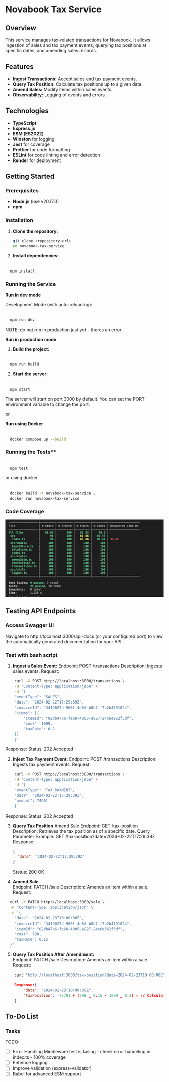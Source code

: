 # Novabook Tax Service

## Overview

This service manages tax-related transactions for Novabook. It allows ingestion of sales and tax payment events, querying tax positions at specific dates, and amending sales records.

## Features

- **Ingest Transactions:** Accept sales and tax payment events.
- **Query Tax Position:** Calculate tax positions up to a given date.
- **Amend Sales:** Modify items within sales events.
- **Observability:** Logging of events and errors.

## Technologies

- **TypeScript**
- **Express.js**
- **ESM (ES2022)**
- **Winston** for logging
- **Jest** for coverage
- **Prettier** for code formatting
- **ESLint** for code linting and error detection
- **Render** for deployment

## Getting Started

### Prerequisites

- **Node.js** (use v20.17.0)
- **npm**

### Installation

1. **Clone the repository:**

   ```bash
   git clone <repository-url>
   cd novabook-tax-service

   ```

2. **Install dependencies:**

```bash

  npm install

```

### Running the Service

**Run in dev mode**

Development Mode (with auto-reloading):

```bash

  npm run dev

```

NOTE: do not run in production just yet - theres an error

**Run in production mode**

1. **Build the project:**

```bash

  npm run build

```

2. **Start the server:**

```bash

  npm start

```

The server will start on port 3000 by default. You can set the PORT environment variable to change the port.

or

**Run using Docker**

```bash

  docker compose up --build

```

### Running the Tests\*\*

```bash

  npm test

```

or using docker

```bash

  docker build -t novabook-tax-service .      
  docker run novabook-tax-service                                                                                                                ✔  22:46:52        

```

### Code Coverage

![Screenshot 1](coverage.png)

## Testing API Endpoints

### Access Swagger UI

Navigate to http://localhost:3000/api-docs (or your configured port) to view the automatically generated documentation for your API.

### Test with bash script

1. **Ingest a Sales Event:**
   Endpoint: POST /transactions
   Description: Ingests sales events.
   Request:

```bash
    curl -X POST http://localhost:3000/transactions \
    -H "Content-Type: application/json" \
    -d '{
    "eventType": "SALES",
    "date": "2024-02-22T17:29:39Z",
    "invoiceId": "3419027d-960f-4e8f-b8b7-f7b2b4791824",
    "items": [{
        "itemId": "02db47b6-fe68-4005-a827-24c6e962f3df",
        "cost": 1099,
        "taxRate": 0.2
    }]
    }'
```

Response:
Status: 202 Accepted

2. **Injest Tax Payment Event:**
   Endpoint: POST /transactions
   Description: Ingests tax payment events.
   Request:

```bash
    curl -X POST http://localhost:3000/transactions \
    -H "Content-Type: application/json" \
    -d '{
    "eventType": "TAX_PAYMENT",
    "date": "2024-02-22T17:29:39Z",
    "amount": 74901
    }'
```

Response:
Status: 202 Accepted

3. **Query Tax Position** Amend Sale
   Endpoint: GET /tax-position
   Description: Retrieves the tax position as of a specific date.
   Query Parameter Example: GET /tax-position?date=2024-02-22T17:29:39Z
   Response:

   ```json
   {
     "date": "2024-02-22T17:29:39Z"
   }
   ```

   Status: 200 OK

4. **Amend Sale**  
   Endpoint: PATCH /sale
   Description: Amends an item within a sale.
   Request:

```bash
  curl -X PATCH http://localhost:3000/sale \
  -H "Content-Type: application/json" \
  -d '{
    "date": "2024-02-23T10:00:00Z",
    "invoiceId": "3419027d-960f-4e8f-b8b7-f7b2b4791824",
    "itemId": "02db47b6-fe68-4005-a827-24c6e962f3df",
    "cost": 798,
    "taxRate": 0.15
  }'
```

5. **Query Tax Position After Amendment:**  
   Endpoint: PATCH /sale
   Description: Amends an item within a sale.
   Request:

```bash
    curl "http://localhost:3000/tax-position?date=2024-02-23T10:00:00Z"
```

```json
    Response:{
        "date": "2024-02-23T10:00:00Z",
        "taxPosition": -72701 + (798 _ 0.15 - 1099 _ 0.2) = // Calculate accordingly
    }
```

## To-Do List

### Tasks



TODO: 

- [ ] Error Handling Middleware test is failing - check error handeling in index.ts - 100% coverage
- [ ] Enhence logging
- [ ] Improve validation (express-validator)
- [ ] Babel for advanced ESM support
